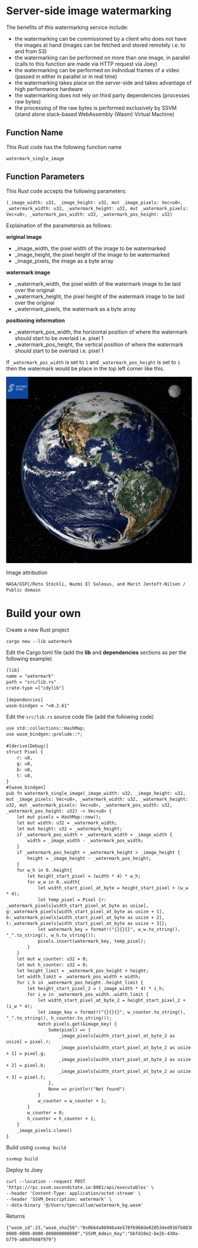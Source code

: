 # Server-side image watermarking

The benefits of this watermarking service include:

- the watermarking can be commissioned by a client who does not have the images at hand (images can be fetched and stored remotely i.e. to and from S3)
- the watermarking can be performed on more than one image, in parallel (calls to this function are made via HTTP request via Joey)
- the watermarking can be performed on individual frames of a video (passed in either in parallel or in real time)
- the watermarking takes place on the server-side and takes advantage of high performance hardware
- the watermarking does not rely on third party dependencies (processes raw bytes)
- the processing of the raw bytes is performed exclusively by SSVM (stand alone stack-based WebAssembly (Wasm) Virtual Machine)

## Function Name
This Rust code has the following function name
```
watermark_single_image
```

## Function Parameters
This Rust code accepts the following parameters:
```
(_image_width: u32, _image_height: u32, mut _image_pixels: Vec<u8>, _watermark_width: u32, _watermark_height: u32, mut _watermark_pixels: Vec<u8>, _watermark_pos_width: u32, _watermark_pos_height: u32)
```
Explaination of the parametersis as follows:

**original image**

- _image_width, the pixel width of the image to be watermarked
- _image_height, the pixel height of the image to be watermarked
- _image_pixels, the image as a byte array

**watermark image**

- _watermark_width, the pixel width of the watermark image to be laid over the original
- _watermark_height, the pixel height of the watermark image to be laid over the original
- _watermark_pixels, the watermark as a byte array

**positioning information**

- _watermark_pos_width, the horizontal position of where the watermark should start to be overlaid i.e. pixel 1
- _watermark_pos_height, the vertical position of where the watermark should start to be overlaid i.e. pixel 1


If `_watermark_pos_width` is set to `1` and `_watermark_pos_height` is set to `1` then the watermark would be place in the top left corner like this.


![](images/watermarked.png)

Image attribution 
```
NASA/GSFC/Reto Stöckli, Nazmi El Saleous, and Marit Jentoft-Nilsen / Public domain
```
# Build your own
Create a new Rust project
```
cargo new --lib watermark
```
Edit the Cargo.toml file (add the **lib** and **dependencies** sections as per the following example)
```
[lib]
name = "watermark"
path = "src/lib.rs"
crate-type =["cdylib"]

[dependencies]
wasm-bindgen = "=0.2.61"
```
Edit the `src/lib.rs` source code file (add the following code)
```
use std::collections::HashMap;
use wasm_bindgen::prelude::*;
  
#[derive(Debug)]
struct Pixel {
    r: u8,
    g: u8,
    b: u8,
    t: u8,
}
#[wasm_bindgen]
pub fn watermark_single_image(_image_width: u32, _image_height: u32, mut _image_pixels: Vec<u8>, _watermark_width: u32, _watermark_height: u32, mut _watermark_pixels: Vec<u8>, _watermark_pos_width: u32, _watermark_pos_height: u32) -> Vec<u8> {
    let mut pixels = HashMap::new();
    let mut width: u32 = _watermark_width;
    let mut height: u32 = _watermark_height;
    if _watermark_pos_width + _watermark_width > _image_width {
        width = _image_width - _watermark_pos_width;
    }
    if _watermark_pos_height + _watermark_height > _image_height {
        height = _image_height - _watermark_pos_height;
    }
    for w_h in 0..height{
        let height_start_pixel = (width * 4) * w_h;
        for w_w in 0..width{
            let width_start_pixel_at_byte = height_start_pixel + (w_w * 4);
            let temp_pixel = Pixel {r: _watermark_pixels[width_start_pixel_at_byte as usize], g:_watermark_pixels[width_start_pixel_at_byte as usize + 1], b:_watermark_pixels[width_start_pixel_at_byte as usize + 2], t:_watermark_pixels[width_start_pixel_at_byte as usize + 3]};
            let watermark_key = format!("{}{}{}", w_w.to_string(), "_".to_string(), w_h.to_string());
            pixels.insert(watermark_key, temp_pixel);
        }
    }
    let mut w_counter: u32 = 0;
    let mut h_counter: u32 = 0;
    let height_limit = _watermark_pos_height + height;
    let width_limit = _watermark_pos_width + width;
    for i_h in _watermark_pos_height..height_limit {
        let height_start_pixel_2 = (_image_width * 4) * i_h;
        for i_w in _watermark_pos_width..width_limit {
            let width_start_pixel_at_byte_2 = height_start_pixel_2 + (i_w * 4);
            let image_key = format!("{}{}{}", w_counter.to_string(), "_".to_string(), h_counter.to_string());
            match pixels.get(&image_key) {
                Some(pixel) => {
                    _image_pixels[width_start_pixel_at_byte_2 as usize] = pixel.r;
                    _image_pixels[width_start_pixel_at_byte_2 as usize + 1] = pixel.g;
                    _image_pixels[width_start_pixel_at_byte_2 as usize + 2] = pixel.b;
                    _image_pixels[width_start_pixel_at_byte_2 as usize + 3] = pixel.t;
                },
                None => println!("Not found")
            }
            w_counter = w_counter + 1;
        }
        w_counter = 0;
        h_counter = h_counter + 1;
    }
    _image_pixels.clone()
}
```
Build using `ssvmup build`
```
ssvmup build
```
Deploy to Joey
```
curl --location --request POST 'https://rpc.ssvm.secondstate.io:8081/api/executables' \
--header 'Content-Type: application/octet-stream' \
--header 'SSVM_Description: watermark' \
--data-binary '@/Users/tpmccallum/watermark_bg.wasm'
```
Returns
```
{"wasm_id":23,"wasm_sha256":"0x0b64a86946a4e578f6968de020534ed936fb08305fa9138acf218fff0b86a50c","SSVM_Usage_Key":"00000000-0000-0000-0000-000000000000","SSVM_Admin_Key":"bbfd10e2-be2b-430a-b779-a88df608f979"}
```
```
